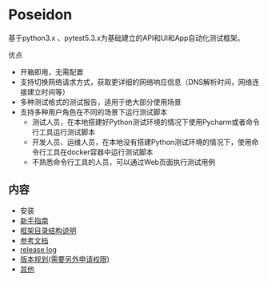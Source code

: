 # Poseidon 
基于python3.x 、pytest5.3.x为基础建立的API和UI和App自动化测试框架。

优点
* 开箱即用，无需配置
* 支持切换网络请求方式，获取更详细的网络响应信息（DNS解析时间，网络连接建立时间等）
* 多种测试格式的测试报告，适用于绝大部分使用场景
* 支持多种用户角色在不同的场景下运行测试脚本
   * 测试人员，在本地搭建好Python测试环境的情况下使用Pycharm或者命令行工具运行测试脚本
   * 开发人员、运维人员，在本地没有搭建Python测试环境的情况下，使用命令行工具在docker容器中运行测试脚本
   * 不熟悉命令行工具的人员，可以通过Web页面执行测试用例


## 内容
* 安装
* [新手指南](docs/new_user_guide.md)
* [框架目录结构说明](docs/directory_explain.md)
* [参考文档](docs/reference.md)
* [release log](docs/releaselog.md)
* [版本规划(需要另外申请权限)](https://shimo.im/sheets/5JN0UZ8OpB43ZVnL/MODOC)
* [其他](docs/others.md)


